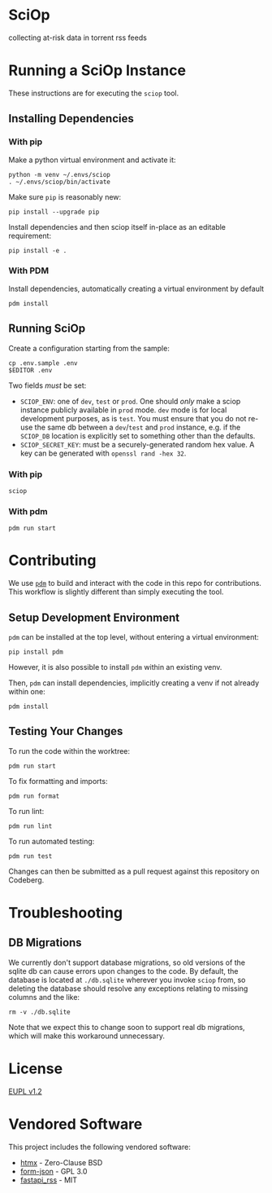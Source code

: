 SciOp
=====

collecting at-risk data in torrent rss feeds

# Running a SciOp Instance

These instructions are for executing the `sciop` tool.

## Installing Dependencies

### With pip

Make a python virtual environment and activate it:

    python -m venv ~/.envs/sciop
    . ~/.envs/sciop/bin/activate

Make sure `pip` is reasonably new:

    pip install --upgrade pip

Install dependencies and then sciop itself in-place as an editable requirement:

    pip install -e .

### With PDM

Install dependencies, automatically creating a virtual environment by default

    pdm install

## Running SciOp

Create a configuration starting from the sample:

    cp .env.sample .env
    $EDITOR .env

Two fields *must* be set:
- `SCIOP_ENV`: one of `dev`, `test` or `prod`. 
  One should *only* make a sciop instance publicly available in `prod` mode.
  `dev` mode is for local development purposes, as is `test`.
  You must ensure that you do not re-use the same db between a `dev`/`test` and `prod`
  instance, e.g. if the `SCIOP_DB` location is explicitly set to something other than the defaults.
- `SCIOP_SECRET_KEY`: must be a securely-generated random hex value.
  A key can be generated with `openssl rand -hex 32`.

### With pip

    sciop

### With pdm

    pdm run start

# Contributing

We use [`pdm`](https://pdm-project.org/latest/) to build and interact with the code in this repo for contributions. This workflow is slightly different than simply executing the tool.

## Setup Development Environment

`pdm` can be installed at the top level, without entering a virtual environment:

    pip install pdm

However, it is also possible to install `pdm` within an existing venv.

Then, `pdm` can install dependencies, implicitly creating a venv if not already within one:

    pdm install

## Testing Your Changes

To run the code within the worktree:

    pdm run start

To fix formatting and imports:

    pdm run format

To run lint:

    pdm run lint

To run automated testing:

    pdm run test

Changes can then be submitted as a pull request against this repository on Codeberg.

# Troubleshooting

## DB Migrations
We currently don't support database migrations, so old versions of the sqlite db can cause errors upon changes to the code. By default, the database is located at `./db.sqlite` wherever you invoke `sciop` from, so deleting the database should resolve any exceptions relating to missing columns and the like:

    rm -v ./db.sqlite

Note that we expect this to change soon to support real db migrations, which will make this workaround unnecessary.

# License
[EUPL v1.2](./LICENSE)


# Vendored Software

This project includes the following vendored software:

- [htmx](https://htmx.org/) - Zero-Clause BSD
- [form-json](https://github.com/xehrad/form-json/) - GPL 3.0
- [fastapi_rss](https://github.com/sbordeyne/fastapi_rss) - MIT